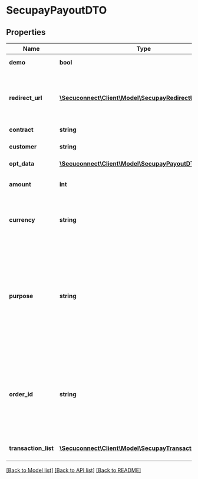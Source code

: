 # SecupayPayoutDTO

## Properties
Name | Type | Description | Notes
------------ | ------------- | ------------- | -------------
**demo** | **bool** | demo env value | 
**redirect_url** | [**\Secuconnect\Client\Model\SecupayRedirectUrl**](SecupayRedirectUrl.md) | A list of redirect urls used for the payment checkout page | 
**contract** | **string** | Contract ID | 
**customer** | **string** | Payment customer ID | 
**opt_data** | [**\Secuconnect\Client\Model\SecupayPayoutDTOOptData**](SecupayPayoutDTOOptData.md) |  | 
**amount** | **int** | Total amount of transaction lit&#39;s items | 
**currency** | **string** | ISO 4217 code of currency, eg EUR for Euro. | 
**purpose** | **string** | The purpose of the payment. This is the later assignment of the payment is for example on the account statement of the buyer. | 
**order_id** | **string** | Specifying an order number. Depending on the contract setting, this must be unique for each payment. | 
**transaction_list** | [**\Secuconnect\Client\Model\SecupayTransactionListItem[]**](SecupayTransactionListItem.md) | A list of transaction items | 

[[Back to Model list]](../README.md#documentation-for-models) [[Back to API list]](../README.md#documentation-for-api-endpoints) [[Back to README]](../../README.md)


